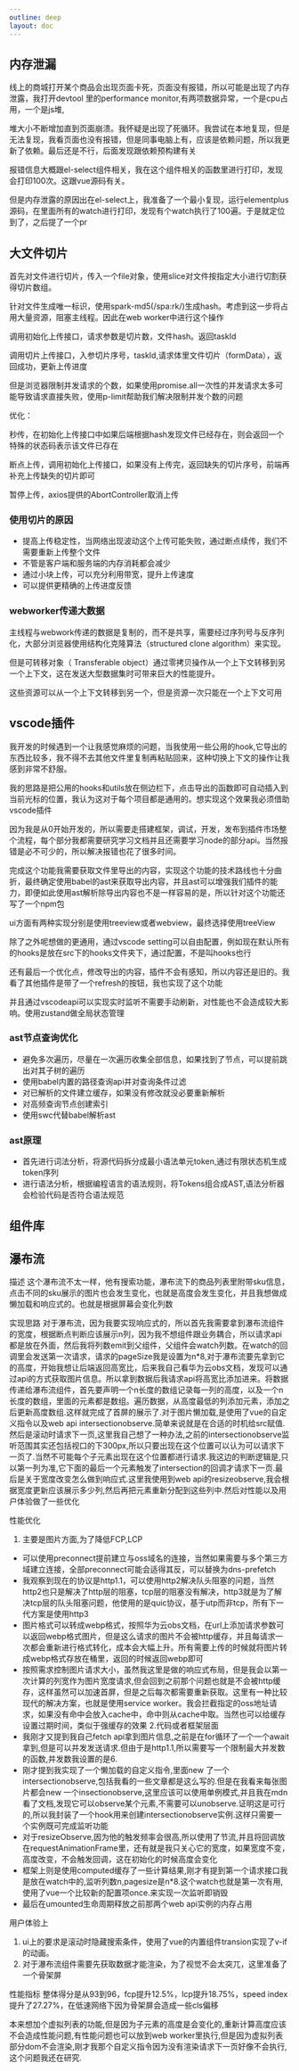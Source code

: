 ```yaml
---
outline: deep
layout: doc
---
```


## 内存泄漏
线上的商城打开某个商品会出现页面卡死，页面没有报错，所以可能是出现了内存泄露，我打开devtool 里的performance monitor,有两项数据异常，一个是cpu占用，一个是js堆,

堆大小不断增加直到页面崩溃。我怀疑是出现了死循环。我尝试在本地复现，但是无法复现，我看页面也没有报错，但是同事电脑上有，应该是依赖问题，所以我更新了依赖。最后还是不行，后面发现跟依赖预构建有关

报错信息大概跟el-select组件相关，我在这个组件相关的函数里进行打印，发现会打印100次。这跟vue源码有关。

但是内存泄露的原因出在el-select上，我准备了一个最小复现，运行elementplus源码，在里面所有的watch进行打印，发现有个watch执行了100遍。于是就定位到了，之后提了一个pr

## 大文件切片
首先对文件进行切片，传入一个file对象，使用slice对文件按指定大小进行切割获得切片数组。

针对文件生成唯一标识，使用spark-md5(/spa:rk/)生成hash。考虑到这一步将占用大量资源，阻塞主线程。因此在web worker中进行这个操作

调用初始化上传接口，请求参数是切片数，文件hash。返回taskId

调用切片上传接口，入参切片序号，taskId,请求体里文件切片（formData），返回成功，更新上传进度

但是浏览器限制并发请求的个数，如果使用promise.all一次性的并发请求太多可能导致请求直接失败，使用p-limit帮助我们解决限制并发个数的问题

优化：

秒传，在初始化上传接口中如果后端根据hash发现文件已经存在，则会返回一个特殊的状态码表示该文件已存在

断点上传，调用初始化上传接口，如果没有上传完，返回缺失的切片序号，前端再补充上传缺失的切片即可

暂停上传，axios提供的AbortController取消上传
### 使用切片的原因
* 提高上传稳定性，当网络出现波动这个上传可能失败，通过断点续传，我们不需要重新上传整个文件
* 不管是客户端和服务端的内存消耗都会减少
* 通过小块上传，可以充分利用带宽，提升上传速度
* 可以提供更精确的上传进度反馈

### webworker传递大数据
主线程与webwork传递的数据是复制的，而不是共享，需要经过序列号与反序列化，大部分浏览器使用结构化克隆算法（structured clone algorithm）来实现。

但是可转移对象（ Transferable object）通过零拷贝操作从一个上下文转移到另一个上下文，这在发送大型数据集时可带来巨大的性能提升。

这些资源可以从一个上下文转移到另一个，但是资源一次只能在一个上下文可用
## vscode插件
我开发的时候遇到一个让我感觉麻烦的问题，当我使用一些公用的hook,它导出的东西比较多，我不得不去其他文件里复制再粘贴回来，这种切换上下文的操作让我感到非常不舒服。

我的思路是把公用的hooks和utils放在侧边栏下，点击导出的函数即可自动插入到当前光标的位置，我认为这对于每个项目都是通用的。想实现这个效果我必须借助vscode插件

因为我是从0开始开发的，所以需要走搭建框架，调试，开发，发布到插件市场整个流程，每个部分我都需要研究学习文档并且还需要学习node的部分api。当然报错是必不可少的，所以解决报错也花了很多时间。

完成这个功能我需要获取文件里导出的内容，实现这个功能的技术路线也十分曲折，最终确定使用babel的ast来获取导出内容，并且ast可以增强我们插件的能力，即便如此使用ast解析除导出内容也不是一样容易的是，所以针对这个功能还写了一个npm包

ui方面有两种实现分别是使用treeview或者webview，最终选择使用treeView

除了之外呢想做的更通用，通过vscode setting可以自由配置，例如现在默认所有的hooks是放在src下的hooks文件夹下，通过配置，不是叫hooks也行

还有最后一个优化点，修改导出的内容，插件不会有感知，所以内容还是旧的。我看了其他插件是带了一个refresh的按钮，我也实现了这个功能

并且通过vscodeapi可以实现实时监听不需要手动刷新，对性能也不会造成较大影响。使用zustand做全局状态管理
### ast节点查询优化
* 避免多次遍历，尽量在一次遍历收集全部信息，如果找到了节点，可以提前跳出对其子树的遍历
* 使用babel内置的路径查询api并对查询条件过滤
* 对已解析的文件建立缓存，如果没有修改就没必要重新解析
* 对高频查询节点创建索引
* 使用swc代替babel解析ast

### ast原理
* 首先进行词法分析，将源代码拆分成最小语法单元token,通过有限状态机生成token序列
* 进行语法分析，根据编程语言的语法规则，将Tokens组合成AST,语法分析器会检验代码是否符合语法规范

## 组件库
## 瀑布流
描述
这个瀑布流不太一样，他有搜索功能，瀑布流下的商品列表里附带sku信息，点击不同的sku展示的图片也会发生变化，也就是高度会发生变化，并且我想做成懒加载和响应式的。也就是根据屏幕会变化列数

实现思路
对于瀑布流，因为我要实现响应式的，所以首先我需要拿到瀑布流组件的宽度，根据断点判断应该展示n列，因为我不想组件跟业务耦合，所以请求api都是放在外面，然后我将列数emit到父组件，父组件会watch列数。在watch的回调里会发送第一次请求，请求的pageSize我是设置为n*8,对于瀑布流要先拿到它的高度，开始我想让后端返回高宽比，后来我自己看华为云obs文档，发现可以通过api的方式获取图片信息。所以拿到数据后我请求api将高宽比添加进来。将数据传递给瀑布流组件，首先要声明一个n长度的数组记录每一列的高度，以及一个n长度的数组，里面的元素都是数组。遍历数据，从高度最低的列添加元素，添加之后更新高度数组.这样就完成了首屏的展示了.对于图片懒加载,是使用了vue的自定义指令以及web api intersectionobserve.简单来说就是在合适的时机给src赋值.然后是滚动时请求下一页,这里我自己想了一种办法,之前的intersectionobserve监听范围其实还包括视口的下300px,所以只要出现在这个位置可以认为可以请求下一页了.当然不可能每个子元素出现在这个位置都进行请求.我这边的判断逻辑是,只以第一列为准,它下面的最后一个元素触发了intersection的回调才请求下一页.最后是关于宽度改变怎么做到响应式.这里我使用到web api的resizeobserve,我会根据宽度更新应该展示多少列,然后再把元素重新分配到这些列中.然后对性能以及用户体验做了一些优化

性能优化
1. 主要是图片方面,为了降低FCP,LCP
* 可以使用preconnect提前建立与oss域名的连接，当然如果需要与多个第三方域建立连接，全部preconnect可能会适得其反，可以替换为dns-prefetch
* 我观察到现在的协议是http1.1，可以使用http2解决队头阻塞的问题，当然http2也只是解决了http层的阻塞，tcp层的阻塞没有解决，http3就是为了解决tcp层的队头阻塞问题，他使用的是quic协议，基于utp而非tcp，所有下一代方案是使用http3
* 图片格式可以转成webp格式，按照华为云obs文档，在url上添加请求参数可以返回webp格式图片，但是这么请求的图片不会被http缓存，并且每请求一次都会重新进行格式转化，成本会大幅上升。所有需要上传的时候就将图片转成webp格式存放在桶里，返回的时候返回webp即可
* 按照需求控制图片请求大小，虽然我这里是做的响应式布局，但是我会以第一次计算的列宽作为图片宽度请求,但会回到之前那个问题也就是不会被http缓存，这样虽然可以加速首屏，但是之后每次都需要重新获取。这里有一种比较现代的解决方案，也就是使用service worker。我会拦截指定的oss地址请求，如果没有命中会放入cache中，命中则从cache中取。当然也可以给缓存设置过期时间，类似于强缓存的效果
2.代码或者框架层面
*  我刚才又提到我自己fetch api拿到图片信息,之前是在for循环了一个一个await拿到,但是可以并发发送请求.但由于是http1.1,所以需要写一个限制最大并发数的函数,并发数我设置的是6.
* 刚才提到我实现了一个懒加载的自定义指令,里面new 了一个intersectionobserve,包括我看的一些文章都是这么写的.但是在我看来每张图片都会new 一个insectionobserve,这里应该可以使用单例模式,并且我在mdn看了文档,发现它可以observe某个元素,不需要可以unobserve.证明这是可行的,所以我封装了一个hook用来创建intersectionobserve实例.这样只需要一个实例既可完成监听功能
* 对于resizeObserve,因为他的触发频率会很高,所以使用了节流,并且将回调放在requestAnimationFrame里，还有就是我只关心它的宽度，如果宽度不变，高度改变，不会触发回调，这在初始化的时候高度会变化
* 框架上则是使用computed缓存了一些计算结果,刚才有提到第一个请求接口我是放在watch中的,监听列数n,pagesize是n*8.这个watch也就是第一次有用,使用了vue一个比较新的配置项once.来实现一次监听即销毁
* 最后在umounted生命周期释放之前那两个web api实例的内存占用

用户体验上
1. ui上的要求是滚动时隐藏搜索条件，使用了vue的内置组件transion实现了v-if的动画。
2. 对于瀑布流组件需要先获取数据才能渲染，为了视觉不会太突兀，这里准备了一个骨架屏

性能指标
整体得分是从93到96，fcp提升12.5%，lcp提升18.75%，speed index提升了27.27%，在低速网络下因为骨架屏会造成一些cls偏移

本来想加个虚拟列表的功能,但是因为子元素的高度是会变化的,重新计算高度应该不会造成性能问题,有性能问题也可以放到web worker里执行,但是因为虚拟列表部分dom不会渲染,刚才我那个自定义指令因为没有渲染请求下一页好像不会执行,这个问题我还在研究.